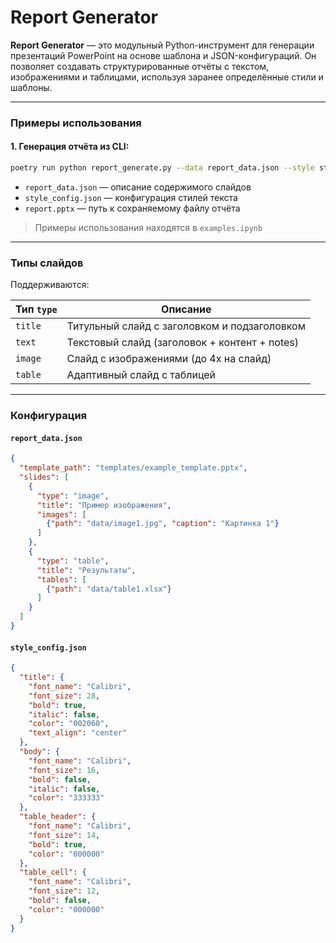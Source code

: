 # Report Generator

**Report Generator** — это модульный Python-инструмент для генерации презентаций PowerPoint на основе шаблона и JSON-конфигураций.
Он позволяет создавать структурированные отчёты с текстом, изображениями и таблицами,
используя заранее определённые стили и шаблоны.


---

###  Примеры использования

#### 1. Генерация отчёта из CLI:

```bash
poetry run python report_generate.py --data report_data.json --style style_config.json --output report.pptx
```

* `report_data.json` — описание содержимого слайдов
* `style_config.json` — конфигурация стилей текста
* `report.pptx` — путь к сохраняемому файлу отчёта

> Примеры использования находятся в `examples.ipynb`

---

###  Типы слайдов

Поддерживаются:

| Тип `type` | Описание                                      |
| ---------- | --------------------------------------------- |
| `title`    | Титульный слайд с заголовком и подзаголовком  |
| `text`     | Текстовый слайд (заголовок + контент + notes) |
| `image`    | Слайд с изображениями (до 4х на слайд)        |
| `table`    | Адаптивный слайд с таблицей                   |


---

###  Конфигурация

####  `report_data.json`

```json
{
  "template_path": "templates/example_template.pptx",
  "slides": [
    {
      "type": "image",
      "title": "Пример изображения",
      "images": [
        {"path": "data/image1.jpg", "caption": "Картинка 1"}
      ]
    },
    {
      "type": "table",
      "title": "Результаты",
      "tables": [
        {"path": "data/table1.xlsx"}
      ]
    }
  ]
}
```

####  `style_config.json`

```json
{
  "title": {
    "font_name": "Calibri",
    "font_size": 28,
    "bold": true,
    "italic": false,
    "color": "002060",
    "text_align": "center"
  },
  "body": {
    "font_name": "Calibri",
    "font_size": 16,
    "bold": false,
    "italic": false,
    "color": "333333"
  },
  "table_header": {
    "font_name": "Calibri",
    "font_size": 14,
    "bold": true,
    "color": "000000"
  },
  "table_cell": {
    "font_name": "Calibri",
    "font_size": 12,
    "bold": false,
    "color": "000000"
  }
}
```
